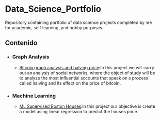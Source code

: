 # Data_Science_Portfolio
Repository containing portfolio of data science projects completed by me for academic, self learning, and hobby purposes.


## Contenido

- ### Graph Analysis

     - [Bitcoin graph analysis and halving price](https://github.com/ivansanchezrosa/Data_Science_Portfolio/blob/main/Graph%20Analysis/Halving%20y%20bitcoin/Halving%20y%20precio%20bitcoin.ipynb):In this project we will carry out an analysis of social networks, where the object of study will be to analyze the most influential accounts that speak on a process called halving and its effect on the price of bitcoin. 
     


- ### Machine Learning
   
     - [ML Supervised Boston Houses](https://github.com/ivansanchezrosa/Data_Science_Portfolio/blob/main/Machine%20Learning/Boston-Houses/ML_Boston_Houses_Prices.ipynb):In this project our objective is create a model using linear regression to predict the houses price. 
